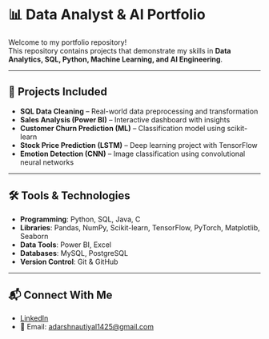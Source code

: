 # 📊 Data Analyst & AI Portfolio

Welcome to my portfolio repository!  
This repository contains projects that demonstrate my skills in **Data Analytics, SQL, Python, Machine Learning, and AI Engineering**.

---

## 🔹 Projects Included
- **SQL Data Cleaning** – Real-world data preprocessing and transformation  
- **Sales Analysis (Power BI)** – Interactive dashboard with insights  
- **Customer Churn Prediction (ML)** – Classification model using scikit-learn  
- **Stock Price Prediction (LSTM)** – Deep learning project with TensorFlow  
- **Emotion Detection (CNN)** – Image classification using convolutional neural networks  

---

## 🛠️ Tools & Technologies
- **Programming**: Python, SQL, Java, C  
- **Libraries**: Pandas, NumPy, Scikit-learn, TensorFlow, PyTorch, Matplotlib, Seaborn  
- **Data Tools**: Power BI, Excel  
- **Databases**: MySQL, PostgreSQL  
- **Version Control**: Git & GitHub  

---

## 📬 Connect With Me
- [LinkedIn](https://www.linkedin.com/in/adarshnautiyal)  
- 📧 Email: adarshnautiyal1425@gmail.com

